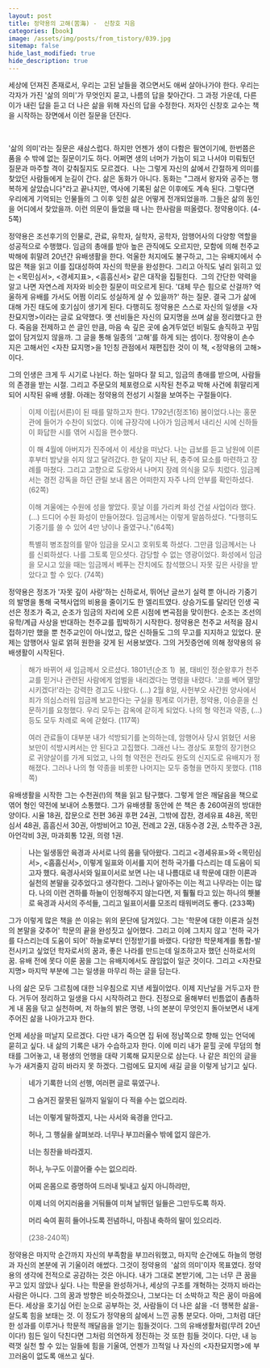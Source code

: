 ```yaml
---
layout: post
title: 정약용의 고해(苦海) -  신창호 지음
categories: [book]
image: /assets/img/posts/from_tistory/039.jpg
sitemap: false
hide_last_modified: true
hide_description: true
---
```




세상에 던져진 존재로서, 우리는 고된 날들을 겪으면서도 애써 살아나가야 한다. 우리는 각자가 가진 '삶의 의미'가 무엇인지 묻고, 나름의 답을 찾아간다. 그 과정 가운데, 다른 이가 내린 답을 듣고 더 나은 삶을 위해 자신의 답을 수정한다. 저자인 신창호 교수는 책을 시작하는 장면에서 이런 질문을 던진다. 

   

'삶의 의미'라는 질문은 새삼스럽다. 하지만 언젠가 생이 다함은 필연이기에, 한번쯤은 품을 수 밖에 없는 질문이기도 하다. 어쩌면 생의 너머가 가늠이 되고 나서야 미뤄뒀던 질문과 마주할 격이 갖춰질지도 모르겠다.  나는 그렇게 자신의 삶에서 간절하게 의미를 찾았던 사람들에게 눈길이 간다. 삶은 동화가 아니다. 동화는 "그래서 왕자와 공주는 행복하게 살았습니다"라고 끝나지만, 역사에 기록된 삶은 이후에도 계속 된다. 그렇다면 우리에게 기억되는 인물들의 그 이후 잊힌 삶은 어떻게 전개되었을까. 그들은 삶의 동인을 어디에서 찾았을까. 이런 의문이 들었을 때 나는 한사람을 떠올렸다. 정약용이다. (4-5쪽)

  


정약용은 조선후기의 인물로, 관료, 유학자, 실학자, 공학자, 암행어사의 다양항 역할을 성공적으로 수행했다. 임금의 총애를 받아 높은 관직에도 오르지만, 모함에 의해 천주교 박해에 휘말려 20년간 유배생활을 한다. 억울한 처지에도 불구하고, 그는 유배지에서 수많은 책을 읽고 이를 집대성하여 자신의 학문을 완성한다. 그리고 아직도 널리 읽히고 있는 <목민심서\>, <경세지표\>, <흠흠신서\> 같은 대작을 집필힌다.  그의 간단한 약력을 알고 나면 자연스레 저자와 비슷한 질문이 떠오르게 된다. '대체 무슨 힘으로 산걸까? 억울하게 유배를 가서도 어쩜 이리도 성실하게 살 수 있을까?' 하는 질문. 결국 그가 삶에 대해 가진 태도에 호기심이 생기게 된다. 다행히도 정약용은 스스로 자신의 일생을 <자찬묘지명\>이라는 글로 요약했다. 옛 선비들은 자신의 묘지명을 쓰며 삶을 정리했다고 한다. 죽음을 전제하고 쓴 글인 만큼, 마음 속 깊은 곳에 숨겨두었던 비밀도 솔직하고 꾸밈없이 담겨있지 않을까. 그 글을 통해 일종의 '고해'를 하게 되는 셈이다. 정약용이 손수 지은 고해서인 <자찬 묘지명\>을 1인칭 관점에서 재편집한 것이 이 책, <정약용의 고해\>이다. 

  


그의 인생은 크게 두 시기로 나뉜다. 하는 일마다 잘 되고, 임금의 총애를 받으며, 사람들의 존경을 받는 시절. 그리고 주문모의 체포령으로 시작된 천주교 박해 사건에 휘말리게 되어 시작된 유배 생활. 아래는 정약용의 전성기 시절을 보여주는 구절들이다.

  


> 이제 이립(서른)이 된 때를 말하고자 한다. 1792년(정조16) 봄이었다.나는 홍문관에 들어가 수찬이 되었다. 이에 규장각에 나아가 임금께서 내리신 시에 신하들이 화답한 시를 엮어 시집을 편수했다.
>
> 이 해 4월에 아버지가 진주에서 이 세상을 떠났다. 나는 급보를 듣고 남원에 이른 후부터 밤낮을 쉬지 않고 달려갔다. 한 달이 지난 뒤, 충주에 묘소를 마련하고 장례를 마쳤다. 그리고 고향으로 도랑와서 나머지 장례 의식을 모두 치렀다. 임금께서는 경전 강독을 하던 관릴 보내 몸은 어떠한지 자주 나의 안부를 확인하셨다.(62쪽)
> 
> 이해 겨울에는 수원에 성을 쌓았다. 훗날 이를 가리켜 화성 건설 사업이라 했다. (...) 드디어 수원 화성이 만들어졌다. 임금께서는 이렇게 말씀하셨다. "다행히도 기중기를 쓸 수 있어 4만 냥이나 줄였구나."(64쪽)
>
> 특별히 병조참의를 맡아 임금을 모시고 호위토록 하셨다. 그만큼 임금께서는 나를 신뢰하셨다. 나를 그토록 믿으셧다. 감당할 수 없는 영광이었다. 화성에서 임금을 모시고 있을 때는 임금께서 베푸는 잔치에도 참석했으니 자못 깊은 사랑을 받았다고 할 수 있다. (74쪽)

  


정약용은 정조가 '자못 깊이 사랑'하는 신하로서, 뛰어난 글쓰기 실력 뿐 아니라 기중기의 발명을 통해 국책사업의 비용을 줄이기도 한 엘리트였다. 상승가도를 달리던 인생 곡선은 정조가 죽고, 순조가 임금의 자리에 오른 시점에 변곡점을 맞이한다. 순조는 조선의 유학/계급 사상을 반대하는 천주교를 핍박하기 시작한다. 정약용은 천주교 서적을 잠시 접하기만 했을 뿐 천주교인이 아니었고, 많은 신하들도 그의 무고를 지지하고 있었다. 문제는 암행어사 일로 얽혀 원한을 갖게 된 서용보였다. 그의 거짓증언에 의해 정약용의 유배생활이 시작된다.  


> 해가 바뀌어 새 임금께서 오르셨다. 1801년(순조 1)  봄, 태비인 정순왕후가 천주교를 믿거나 관련된 사람에게 엄벌을 내리겠다는 명령을 내렸다. '코를 베어 멸망시키겠다!'라는 강력한 경고도 나왔다. (...) 2월 8일, 사헌부오 사간원 양사에서 죄가 의심스러워 임금께 보고한다는 구실을 핑계로 이가환, 정약용, 이승훈을 신문하기를 요청했다. 우리 모두는 감옥에 갇히게 되었다. 나의 형 약전과 약종, (...) 등도 모두 차례로 옥에 갇혔다. (117쪽)
>
> 여러 관료들이 대부분 내가 석방되기를 논의하는데, 암행어사 당시 얽혔던 서용보만이 석방시켜서는 안 된다고 고집했다. 그래선 나느 경상도 포항의 장기현으로 귀양살이를 가게 되었고, 나의 형 약전은 전라도 완도의 신지도로 유배지가 정해졌다. 그러나 나의 형 약종을 비롯한 나머지는 모두 중형을 면하지 못했다. (118쪽)

  


유배생활을 시작한 그는 수천권(!)의 책을 읽고 탐구했다. 그렇게 얻은 깨달음을 책으로 엮어 형인 약전에 보내어 소통했다. 그가 유배생활 동안에 쓴 책은 총 260여권의 방대한 양이다. 시율 18권, 잡문으로 전편 36권 후편 24권, 그밖에 잡찬, 경세유표 48권, 목민심서 48권, 흠흠신서 30권, 아방비어고 10권, 전례고 2권, 대동수경 2권, 소학주관 3권, 아언각비 3권, 마과회통 12권, 의령 1권.

  


> **나는 일생동안 육경과 사서로 나의 몸을 닦아왔다. 그리고 <경세유표\>와 <목민심서\>, <흠흠신서\>, 이렇게 일표와 이서를 지어 천하 국가를 다스리는 데 도움이 되고자 했다. 육경사서와 일표이서로 보면 나는 내 나름대로 내 학문에 대한 이론과 실천의 본말을 갖추었다고 생각한다. 그러나 알아주는 이는 적고 나무라는 이는 많다. 나의 이런 견하를 하늘이 인정해주지 않는다면, 저 훨훨 타고 있는 하나의 횃불로 육경과 사서의 주석들, 그리고 일표이서를 모조리 태워버려도 좋다. (233쪽)**

  


그가 이렇게 많은 책을 쓴 이유는 위의 문단에 담겨있다. 그는 '학문에 대한 이론과 실천의 본말을 갖추어' 학문의 끝을 완성짓고 싶어했다. 그리고 이에 그치지 않고 '천하 국가를 다스리는데 도움이 되어' 하늘로부터 인정받기를 바랬다. 다양한 학문체계를 통합-발전시키고 싶었던 학자로서의 꿈과, 좋은 나라를 만드는데 일조하고자 했던 신하로서의 꿈. 유배 전에 못다 이룬 꿈을 그는 유배지에서도 끊임없이 일군 것이다. 그리고 <자찬묘지명\> 마지막 부분에 그는 일생을 마무리 하는 글을 담는다. 

  


나의 삶은 모두 그르침에 대한 늬우침으로 지낸 세월이었다. 이제 지난날을 거두고자 한다. 거두어 정리하고 일생을 다시 시작하려고 한다. 진정으로 올해부터 빈틈없이 촘촘하게 내 몸을 닦고 실천하며, 저 하늘의 밝은 명령, 나의 본분이 무엇인지 돌아보면서 내게 주어진 삶을 나아가고자 한다. 

언제 세상을 떠날지 모르겠다. 다만 내가 죽으면 집 뒤에 정남쪽으로 향해 있는 언덕에 묻히고 싶다. 내 삶의 기록은 내가 수습하고자 한다. 이에 미리 내가 묻힐 곳에 무덤의 형태를 그어놓고, 내 평생의 언행을 대략 기록해 묘지문으로 삼는다. 나 같은 죄인의 글을 누가 새겨줄지 감히 바라지 못 하겠다. 그럼에도 묘지에 새길 글을 이렇게 남기고 싶다. 

  


> **네가 기록한 너의 선행, 여러편 글로 묶였구나.**
>
> **그 숨겨진 잘못된 일까지 일일이 다 적을 수는 없으리라.**
>
> **너는 이렇게 말하겠지, 나는 사서와 육경을 안다고.**
>
> **허나, 그 행실을 살펴보라. 너무나 부끄러울수 밖에 없지 않은가.**
>
> **너는 칭찬을 바라겠지.**
>
> **허나, 누구도 이끌어줄 수는 없으리라.**
>
> **어찌 온몸으로 증명하여 드러내 빛내고 싶지 아니하랴만,**
>
> **이제 너의 어지러움을 거둬들여 미쳐 날뛰던 일들은 그만두도록 하자.**
>
> **머리 숙여 훤히 들어나도록 전념하니, 마침내 축하의 말이 있으리라.**
>
> (238-240쪽)

  


정약용은 마지막 순간까지 자신의 부족함을 부끄러워했고, 마지막 순간에도 하늘의 명령과 자신의 본분에 귀 기울이려 애썼다. 그것이 정약용의  '삶의 의미'이자 목표였다. 정약용의 생각에 전적으로 공감하는 것은 아니다. 내가 그대로 본받기에, 그는 너무 큰 꿈을 꾸고 있지 않았나 싶다. 나는 학문을 완성하거나, 세상의 구조를 개혁하는 것까지 바라는 사람은 아니다. 그의 꿈과 방향은 비슷하겠으나, 그보다는 더 소박하고 작은 꿈이 마음에 든다. 세상을 호기심 어린 눈으로 공부하는 것, 사람들이 더 나은 삶을 -더 행복한 삶을- 살도록 힘을 보태는 것. 이 정도가 정약용의 삶에서 느낀 공통 분모다. 아마, 그처럼 대단한 성과를 이루거나 학문적 깨달음을 얻기는 힘들것이다. 그의 유배생활처럼(무려 20년이다!) 힘든 일이 닥친다면 그처럼 의연하게 정진하는 것 또한 힘들 것이다. 다만, 내 능력껏 실천 할 수 있는 일들에 힘을 기울여, 언젠가 끄적일 나 자신의 <자찬묘지명\>에 부끄러움이 없도록 애쓰고 싶다. 

